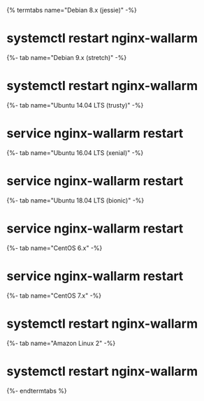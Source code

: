 {% termtabs name="Debian 8.x (jessie)" -%}
# systemctl restart nginx-wallarm
{%- tab name="Debian 9.x (stretch)" -%}
# systemctl restart nginx-wallarm
{%- tab name="Ubuntu 14.04 LTS (trusty)" -%}
# service nginx-wallarm restart
{%- tab name="Ubuntu 16.04 LTS (xenial)" -%}
# service nginx-wallarm restart
{%- tab name="Ubuntu 18.04 LTS (bionic)" -%}
# service nginx-wallarm restart
{%- tab name="CentOS 6.x" -%}
# service nginx-wallarm restart
{%- tab name="CentOS 7.x" -%}
# systemctl restart nginx-wallarm
{%- tab name="Amazon Linux 2" -%}
# systemctl restart nginx-wallarm
{%- endtermtabs %}
